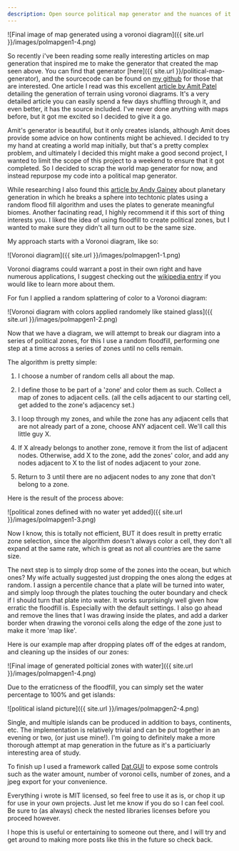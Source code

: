 ```yaml
---
description: Open source political map generator and the nuances of it's construction.
---
```


![Final image of map generated using a voronoi diagram]({{ site.url }}/images/polmapgen1-4.png)


So recently i've been reading some really interesting articles on map generation that inspired me to make the generator that created the map seen above.  You can find that generator [here]({{ site.url }}/political-map-generator), and the sourcecode can be found on [my github](https://github.com/iskar909/political-map-generator) for those that are interested.  One article I read was this excellent [article by Amit Patel](http://www-cs-students.stanford.edu/~amitp/game-programming/polygon-map-generation/demo.html) detailing the generation of terrain using voronoi diagrams.  It's a very detailed article you can easily spend a few days shuffling through it, and even better, it has the source included. I've never done anything with maps before, but it got me excited so I decided to give it a go.

Amit's generator is beautiful, but it only creates islands, although Amit does provide some advice on how continents might be achieved.  I decided to try my hand at creating a world map initially, but that's a pretty complex problem, and ultimately I decided this might make a good second project, I wanted to limit the scope of this project to a weekend to ensure that it got completed. So I decided to scrap the world map generator for now, and instead repurpose my code into a political map generator.

While researching I also found this [article by Andy Gainey](http://experilous.com/1/blog/post/procedural-planet-generation) about planetary generation in which he breaks a sphere into techtonic plates using a random flood fill algorithm and uses the plates to generate meaningful biomes.  Another facinating read, I highly recommend it if this sort of thing interests you. I liked the idea of using floodfill to create political zones, but I wanted to make sure they didn't all turn out to be the same size.

My approach starts with a Voronoi diagram, like so:


![Voronoi diagram]({{ site.url }}/images/polmapgen1-1.png)


Voronoi diagrams could warrant a post in their own right and have numerous applications, I suggest checking out the [wikipedia entry](http://en.wikipedia.org/wiki/Voronoi_diagram#Applications) if you would like to learn more about them. 


For fun I applied a random splattering of color to a Voronoi diagram:


![Voronoi diagram with colors applied randomely like stained glass]({{ site.url }}/images/polmapgen1-2.png)


Now that we have a diagram, we will attempt to break our diagram into a series of political zones, for this I use a random floodfill, performing one step at a time across a series of zones until no cells remain.


The algorithm is pretty simple:

1) I choose a number of random cells all about the map.

2) I define those to be part of a 'zone' and color them as such. Collect a map of zones to adjacent cells. (all the cells adjacent to our starting cell, get added to the zone's adjacency set.)

3) I loop through my zones, and while the zone has any adjacent cells that are not already part of a zone, choose ANY adjacent cell. We'll call this little guy X.

4) If X already belongs to another zone, remove it from the list of adjacent nodes.  Otherwise, add X to the zone, add the zones' color,  and add any nodes adjacent to X to the list of nodes adjacent to your zone.

5) Return to 3 until there are no adjacent nodes to any zone that don't belong to a zone.


Here is the result of the process above:


![political zones defined with no water yet added]({{ site.url }}/images/polmapgen1-3.png)


Now I know, this is totally not efficient, BUT it does result in pretty erratic zone selection, since the algorithm doesn't always color a cell, they don't all expand at the same rate, which is great as not all countries are the same size. 


The next step is to simply drop some of the zones into the ocean, but which ones?  My wife actually suggested just dropping the ones along the edges at random.  I assign a percentile chance that a plate will be turned into water, and simply loop through the plates touching the outer boundary and check if I should turn that plate into water.  It works surprisingly well given how erratic the floodfill is. Especially with the default settings.  I also go ahead and remove the lines that I was drawing inside the plates, and add a darker border when drawing the voronoi cells along the edge of the zone just to make it more 'map like'.


Here is our example map after dropping plates off of the edges at random, and cleaning up the insides of our zones:

![Final image of generated polticial zones with water]({{ site.url }}/images/polmapgen1-4.png)





Due to the erraticness of the floodfill, you can simply set the water percentage to 100% and get islands:


![political island picture]({{ site.url }}/images/polmapgen2-4.png)


Single, and multiple islands can be produced in addition to bays, continents, etc.  The implementation is relatively trivial and can be put together in an evening or two, (or just use mine!).  I'm going to definitely make a more thorough attempt at map generation in the future as it's a particiuarly interesting area of study.

To finish up I used a framework called [Dat.GUI](https://code.google.com/p/dat-gui/) to expose some controls such as the water amount, number of voronoi cells, number of zones, and a jpeg export for your convenience.

Everything i wrote is MIT licensed, so feel free to use it as is, or chop it up for use in your own projects.  Just let me know if you do so I can feel cool. Be sure to (as always) check the nested libraries licenses before you proceed however.


I hope this is useful or entertaining to someone out there, and I will try and get around to making more posts like this in the future so check back.
